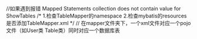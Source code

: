 //如果遇到报错 Mapped Statements collection does not contain value for ShowTables
/* 1.检查TableMapper的namespace
   2.检查mybatis的resources是否添加TableMapper.xml
 */
//
在mapper文件夹下，一个xml文件对应一个pojo文件（如User类 Table类）同时对应一个数据库表
